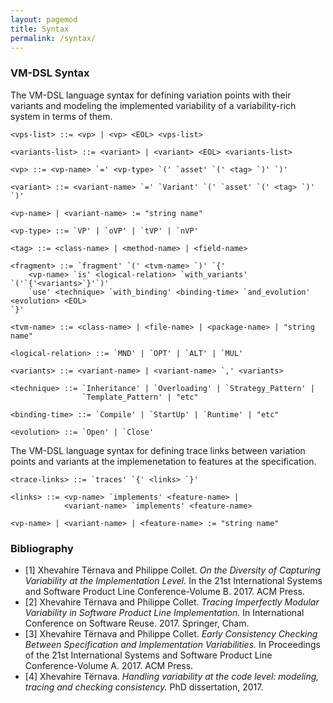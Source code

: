 ```yaml
---
layout: pagemod
title: Syntax
permalink: /syntax/
---
```



### VM-DSL Syntax

The VM-DSL language syntax for defining variation points with their variants and modeling the implemented variability of a variability-rich system in terms of them.

```
<vps-list> ::= <vp> | <vp> <EOL> <vps-list> 

<variants-list> ::= <variant> | <variant> <EOL> <variants-list> 

<vp> ::= <vp-name> `=' <vp-type> `(' `asset' `(' <tag> `)' `)'

<variant> ::= <variant-name> `=' `Variant' `(' `asset' `(' <tag> `)' `)'

<vp-name> | <variant-name> := "string name"

<vp-type> ::= `VP' | `oVP' | `tVP' | `nVP'

<tag> ::= <class-name> | <method-name> | <field-name>

<fragment> ::= `fragment' `(' <tvm-name> `)' `{' 
    <vp-name> `is' <logical-relation> `with_variants' `('`{'<variants>`}'`)'
    `use' <technique> `with_binding' <binding-time> `and_evolution' <evolution> <EOL> 
`}'

<tvm-name> ::= <class-name> | <file-name> | <package-name> | "string name"

<logical-relation> ::= `MND' | `OPT' | `ALT' | `MUL'

<variants> ::= <variant-name> | <variant-name> `,' <variants> 

<technique> ::= `Inheritance' | `Overloading' | `Strategy_Pattern' |
                `Template_Pattern' | "etc"

<binding-time> ::= `Compile' | `StartUp' | `Runtime' | "etc"

<evolution> ::= `Open' | `Close'
```

The VM-DSL language syntax for defining trace links between variation points and variants at the implemenetation to features at the specification.

```
<trace-links> ::= `traces' `{' <links> `}'

<links> ::= <vp-name> `implements' <feature-name> | 
            <variant-name> `implements' <feature-name>

<vp-name> | <variant-name> | <feature-name> := "string name"
```

<!--The manuscript with diff: [here](assets/files/manuscript-diff.pdf).-->

### Bibliography

  <ul>
    <li>[1] Xhevahire Tërnava and Philippe Collet.
      <em>On the Diversity of Capturing Variability at the Implementation Level.</em>
      In the 21st International Systems and Software Product Line Conference-Volume B. 2017. ACM Press.</li>
    <li>[2] Xhevahire Tërnava and Philippe Collet. <em>Tracing Imperfectly Modular Variability in Software Product Line
      Implementation.</em> In International Conference on Software Reuse. 2017. Springer, Cham. </li>
    <li>[3] Xhevahire Tërnava and Philippe Collet. 
    <em>Early Consistency Checking Between Specification and Implementation Variabilities.</em> 
    In Proceedings of the 21st International Systems and Software Product Line Conference-Volume A. 2017. ACM Press.</li>
    <li>[4] Xhevahire Tërnava. 
    <em>Handling variability at the code level: modeling, tracing and checking consistency.</em> PhD dissertation, 2017.</li>
  </ul>
